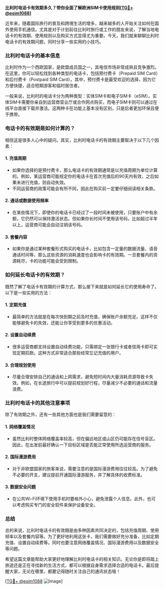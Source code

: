 **比利时电话卡有效期多久？带你全面了解欧洲SIM卡使用规则[[TG💪+ @esim1088](https://t.me/s/esim1088)]**

近年来，随着国际旅行的普及和跨境生活的增多，越来越多的人开始关注如何在国外使用手机通信。尤其是对于计划前往比利时旅行或工作的朋友来说，了解当地电话卡的有效期、使用规则以及购买方式显得尤为重要。今天，我们就来聊聊比利时电话卡的有效期问题，同时分享一些实用的小技巧。

### 比利时电话卡的基本信息

比利时作为一个西欧国家，是欧盟成员国之一，其电信市场非常成熟且竞争激烈。在这里，你可以轻松找到各种类型的电话卡，包括预付费卡（Prepaid SIM Card）和后付费卡（Postpaid SIM Card）。其中，预付费卡是最受欢迎的选择，因为它方便快捷，适合短期游客和临时居住者。

一般来说，比利时的电话卡分为两种类型：实体SIM卡和电子SIM卡（eSIM）。实体SIM卡需要你亲自到运营商营业厅或合作网点购买，而电子SIM卡则可以通过在线平台直接下载并激活。这两种卡在功能上基本没有区别，只是后者更加环保且便于携带。

### 电话卡的有效期是如何计算的？

相信这是很多人心中的疑问。其实，比利时电话卡的有效期主要取决于以下几个因素：

#### 1. **充值周期**
   - 如果你选择的是预付费卡，那么电话卡的有效期通常是以充值周期为单位计算的。例如，某运营商可能规定你的电话卡在首次充值后的90天内有效，之后如果未进行充值，则自动失效。
   - 不同运营商的政策可能会有所不同，因此在购买前一定要仔细阅读相关条款。

#### 2. **通话或数据使用频率**
   - 在某些情况下，即使你的电话卡已经过了一段时间未被使用，只要账户中有余额，它仍然可以保持激活状态。但如果你长时间不使用该号码，比如超过半年以上，运营商可能会自动注销该号码。

#### 3. **套餐内容**
   - 如果你是通过某种套餐形式购买的电话卡，比如包含一定量的数据流量、语音通话时间等，那么这些资源的消耗速度也会影响卡的有效期。一旦套餐内的资源耗尽，卡的功能可能会受到限制。

### 如何延长电话卡的有效期？

既然了解了电话卡有效期的计算方式，那么接下来就是如何延长它的使用寿命了。以下是一些实用的方法：

#### 1. 定期充值
   - 最简单的方法就是在每次快到期之前及时充值，确保账户余额充足。这样不仅能够避免卡的失效，还能让你享受到更多的优惠活动。

#### 2. 设置自动续费
   - 很多运营商都支持设置自动续费功能，只需绑定一张银行卡或者信用卡即可实现定期扣款。这种方式非常适合那些经常忘记充值的用户。

#### 3. 合理规划使用
   - 尽量合理安排自己的通话和上网需求，避免短时间内大量消耗资源导致卡失效。例如，在长途旅行中可以提前规划好行程，尽量减少不必要的通话和流量浪费。

### 比利时电话卡的其他注意事项

除了有效期之外，还有一些其他方面也是我们需要留意的：

#### 1. 网络覆盖情况
   - 虽然比利时整体网络覆盖率较高，但在偏远地区或山区仍可能存在信号盲区。因此，在出发前最好确认一下目标区域是否能正常使用所选运营商的服务。

#### 2. 国际漫游费用
   - 对于非欧盟国家的旅客来说，需要注意的是国际漫游费用往往较高。为了避免不必要的开支，建议提前开通国际漫游服务，并了解具体的收费标准。

#### 3. 数据安全问题
   - 在公共Wi-Fi环境下使用手机时要格外小心，避免泄露个人信息。此外，也可以考虑购买专门的安全软件来保护设备安全。

### 总结

总的来说，比利时电话卡的有效期是由多种因素共同决定的，包括充值周期、使用频率以及套餐内容等。为了更好地利用这张卡，我们需要做好充分准备，比如定期充值、设置自动续费等。同时也要注意网络覆盖情况、国际漫游费用以及数据安全等问题。

希望这篇文章能帮助大家更好地理解比利时电话卡的相关知识。无论你是即将踏上旅途还是正在寻找新的生活方式，都可以根据自身需求选择合适的电话卡。最后提醒大家，无论在哪里，都要记得随时关注自己的通讯状态哦！

[[TG💪+ @esim1088](https://t.me/s/esim1088) ![Image](https://i.postimg.cc/4NQfJmqS/Snipaste-2025-05-13-00-14-12.png)]
